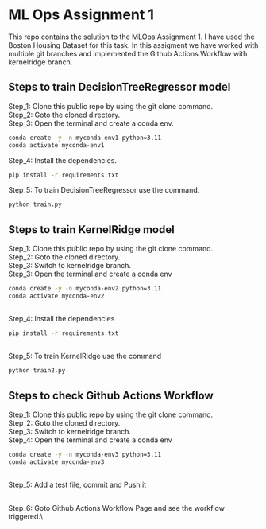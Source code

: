 # ML Ops Assignment 1 
This repo contains the solution to the MLOps Assignment 1. I have used the Boston Housing Dataset for this task.
In this assigment we have worked with multiple git branches and implemented the Github Actions Workflow with kernelridge branch.

## Steps to train DecisionTreeRegressor model

Step_1: Clone this public repo by using the git clone command.\
Step_2: Goto the cloned directory.\
Step_3: Open the terminal and create a conda env.
```bash
conda create -y -n myconda-env1 python=3.11
conda activate myconda-env1
```
Step_4: Install the dependencies.
```bash
pip install -r requirements.txt
```
Step_5: To train DecisionTreeRegressor use the command.
```bash
python train.py
```


## Steps to train KernelRidge model

Step_1: Clone this public repo by using the git clone command.\
Step_2: Goto the cloned directory.\
Step_3: Switch to kernelridge branch.\
Step_3: Open the terminal and create a conda env
```bash
conda create -y -n myconda-env2 python=3.11
conda activate myconda-env2
```
##
Step_4: Install the dependencies
```bash
pip install -r requirements.txt
```
##
Step_5: To train KernelRidge use the command
```bash
python train2.py
```

## Steps to check Github Actions Workflow

Step_1: Clone this public repo by using the git clone command.\
Step_2: Goto the cloned directory.\
Step_3: Switch to kernelridge branch.\
Step_4: Open the terminal and create a conda env
```bash
conda create -y -n myconda-env3 python=3.11
conda activate myconda-env3
```
##
Step_5: Add a test file, commit and Push it
##
Step_6: Goto Github Actions Workflow Page and see the workflow triggered.\